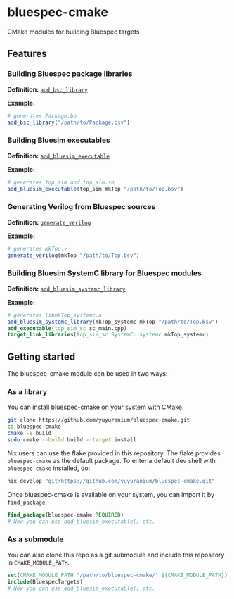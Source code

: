 # bluespec-cmake

CMake modules for building Bluespec targets

## Features

### Building Bluespec package libraries

**Definition:** [`add_bsc_library`](./BluespecLibrary.cmake)

**Example:**
```cmake
# generates Package.bo
add_bsc_library("/path/to/Package.bsv")
```

### Building Bluesim executables

**Definition:** [`add_bluesim_executable`](./BluesimExecutable.cmake)

**Example:**
```cmake
# generates top_sim and top_sim.so
add_bluesim_executable(top_sim mkTop "/path/to/Top.bsv")
```

### Generating Verilog from Bluespec sources

**Definition:** [`generate_verilog`](./BluespecVerilogGeneration.cmake)

**Example:**
```cmake
# generates mkTop.v
generate_verilog(mkTop "/path/to/Top.bsv")
```

### Building Bluesim SystemC library for Bluespec modules

**Definition:** [`add_bluesim_systemc_library`](./BluesimSystemC.cmake)

**Example:**
```cmake
# generates libmkTop_systemc.a
add_bluesim_systemc_library(mkTop_systemc mkTop "/path/to/Top.bsv")
add_executable(top_sim_sc sc_main.cpp)
target_link_libraries(top_sim_sc SystemC::systemc mkTop_systemc)
```

## Getting started

The bluespec-cmake module can be used in two ways:

### As a library

You can install bluespec-cmake on your system with CMake.

```bash
git clone https://github.com/yuyuranium/bluespec-cmake.git
cd bluespec-cmake
cmake -B build
sudo cmake --build build --target install
```

Nix users can use the flake provided in this repository. The flake provides `bluespec-cmake` as the
default package. To enter a default dev shell with `bluespec-cmake` installed, do:

```bash
nix develop "git+https://github.com/yuyuranium/bluespec-cmake.git"
```

Once bluespec-cmake is available on your system, you can import it by `find_package`.

```cmake
find_package(bluespec-cmake REQUIRED)
# Now you can use add_bluesim_executable() etc.
```

### As a submodule

You can also clone this repo as a git submodule and include this repository in `CMAKE_MODULE_PATH`.

```cmake
set(CMAKE_MODULE_PATH "/path/to/bluespec-cmake/" ${CMAKE_MODULE_PATH})
include(BluespecTargets)
# Now you can use add_bluesim_executable() etc.
```
